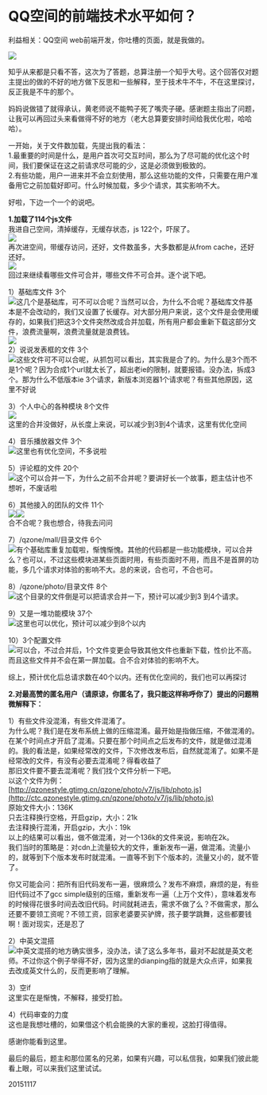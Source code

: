 # QQ空间的前端技术水平如何？

利益相关：QQ空间 web前端开发，你吐槽的页面，就是我做的。  

![](https://pic3.zhimg.com/50/2820f63660125c07843a12bebdc0a1eb_b.jpg)  

知乎从来都是只看不答，这次为了答题，总算注册一个知乎大号。这个回答仅对题主提出的做的不好的地方做下反思和一些解释，至于技术牛不牛，不在这里探讨，反正我是不牛的那个。  

妈妈说做错了就得承认，黄老师说不能鸭子死了嘴壳子硬。感谢题主指出了问题，让我可以再回过头来看做得不好的地方（老大总算要安排时间给我优化啦，哈哈哈）。  

一开始，关于文件数加载，先提出我的看法：  
1.最重要的时间是什么，是用户首次可交互时间，那么为了尽可能的优化这个时间，我们要保证在这之前请求尽可能的少，这是必须做到极致的。  
2.有些功能，用户一进来并不会立刻使用，那么这些功能的文件，只需要在用户准备用它之前加载好即可。什么时候加载，多少个请求，其实影响不大。  

好啦，下边一个一个的说吧。  

**1.加载了114个js文件**  
我进自己空间，清掉缓存，无缓存状态，js 122个，吓尿了。  
![](https://pic2.zhimg.com/50/ffc728c88bb66ad0a7b72f6b296e7029_b.jpg)  
再次进空间，带缓存访问，还好，文件数虽多，大多数都是从from cache，还好还好。  
![](https://pic2.zhimg.com/50/9af23815571a78b358200855748592b9_b.jpg)  
回过来继续看哪些文件可合并，哪些文件不可合并。逐个说下吧。  

1）基础库文件 3个  
![](https://pic3.zhimg.com/50/1262539b7fc97adaeeb1db9c913f8c50_b.jpg)这几个是基础库，可不可以合呢？当然可以合，为什么不合呢？基础库文件基本是不会改动的，我们又设置了长缓存。对大部分用户来说，这个文件是会使用缓存的，如果我们把这3个文件突然改成合并加载，所有用户都会重新下载这部分文件，浪费流量啊，浪费流量就是浪费钱。  
![](https://pic4.zhimg.com/50/e1aa1d85820ed29858df1fadc830b132_b.jpg)  
2）说说发表框的文件 3个  
![](https://pic1.zhimg.com/50/5f7f69cde064f6eeed8420796186df93_b.jpg)这些文件可不可以合呢，从抓包可以看出，其实我是合了的。为什么是3个而不是1个呢？因为合成1个url就太长了，超出老ie的限制，就要报错。没办法，拆成3个。那为什么不低版本ie 3个请求，新版本浏览器1个请求呢？有些其他原因，这里不好说  

3）个人中心的各种模块 8个文件  
![](https://pic4.zhimg.com/50/28d960269be8ae8c89b471b557232163_b.jpg)  
这里的合并没做好，从长度上来说，可以减少到3到4个请求，这里有优化空间  

4）音乐播放器文件 3个  
![](https://pic1.zhimg.com/50/3454fe8f409bb9169aec3fa7e195199d_b.jpg)这里也有优化空间，不多说啦  

5）评论框的文件 20个  
![](https://pic1.zhimg.com/50/e6d347d92c17e99850f273df9f2748fc_b.jpg)这个可以合并一下，为什么之前不合并呢？要讲好长一个故事，题主估计也不想听，不废话啦  

6）其他接入的团队的文件 11个  
![](https://pic2.zhimg.com/50/7e7b49fb2d4ab9174eb46c1ec4354cdc_b.jpg)![](https://pic3.zhimg.com/50/0e612c0062a22be74ded4ebdb343c24b_b.jpg)  
合不合呢？我也想合，待我去问问  

7）/qzone/mall/目录文件 6个  
![](https://pic3.zhimg.com/50/76c59977cf7bbda8eebbf04e159d0a91_b.jpg)有个基础库重复加载啦，惭愧惭愧。其他的代码都是一些功能模块，可以合并么？也可以，不过这些模块进某些页面时用，有些页面时不用，而且不是首屏的功能，多几个请求对体验的影响不大。总的来说，合也可，不合也可。  

8）/qzone/photo/目录文件 8个  
![](https://pic4.zhimg.com/50/0bd0991025c5aa716d61943e94de5ccb_b.jpg)这个目录的文件倒是可以把请求合并一下，预计可以减少到3 到4个请求。  

9）又是一堆功能模块 37个  
![](https://pic4.zhimg.com/50/58f698836b8cc8128934bac99e574afd_b.jpg)这里也可以优化，预计可以减少到8个以内  

10）3个配置文件  
![](https://pic4.zhimg.com/50/e79cb5376716f3147169c1140e107cd1_b.jpg)可以合，不过合并后，1个文件变更会导致其他文件也重新下载，性价比不高。而且这些文件并不会在第一屏加载。合不合对体验的影响不大。  

综上，预计优化后总请求数在40个以内。还有优化空间的，我们也可以再探讨  

**2.对最高赞的匿名用户（请原谅，你匿名了，我只能这样称呼你了）提出的问题稍微解释下：**  

1）有些文件没混淆，有些文件混淆了。  
为什么呢？我们是在发布系统上做的压缩混淆。最开始是指做压缩，不做混淆的。在某个时间点才开启了混淆。只要在那个时间点之后发布的文件，就是做过混淆的。我的看法是，如果经常改的文件，下次修改发布后，自然就混淆了。如果不是经常改的文件，有没有必要去混淆呢？得看收益了  
那旧文件要不要去混淆呢？我们找个文件分析一下吧。  
以这个文件为例：  
[http://qzonestyle.gtimg.cn/qzone/photo/v7/js/lib/photo.js](http://ctc.qzonestyle.gtimg.cn/qzone/photo/v7/js/lib/photo.js)  
原始文件大小：136K  
只去注释换行空格，开启gzip，大小：21k  
去注释换行混淆，开启gzip，大小：19k  
以上的结果可以看出，做不做混淆，对一个136k的文件来说，影响在2k。  
我们当时的策略是：对cdn上流量较大的文件，重新发布一遍，做混淆。流量小的，就等到下个版本发布时就混淆。一直等不到下个版本的，流量又小的，就不管了。  

你又可能会问：把所有旧代码发布一遍，很麻烦么？发布不麻烦，麻烦的是，有些旧代码过不了gcc simple级别的压缩，重新发布一遍（上万个文件），意味着发布的时候得花很多时间去改旧代码。时间就耗进去，需求不做了么？不做需求，那么还要不要领工资呢？不领工资，回家老婆要买驴牌，孩子要学跳舞，这些都要钱啊！面对现实，还是忍了  

2）中英文混搭  
![](https://pic3.zhimg.com/50/1202bd49d55959e6ee4021e2ffb75a5b_b.jpg)中英文混搭的地方确实很多，没办法，读了这么多年书，最对不起就是英文老师。不过你这个例子举得不好，因为这里的dianping指的就是大众点评，如果我去改成英文什么的，反而更影响了理解。  

3）空if  
这里实在是惭愧，不解释，接受打脸。  

4）代码审查的力度  
这也是我想吐槽的，如果借这个机会能换的大家的重视，这脸打得值得。  

感谢你能看到这里。  

最后的最后，题主和那位匿名的兄弟，如果有兴趣，可以私信我，如果我们彼此能看上眼，可以来我们这里试试。  

20151117